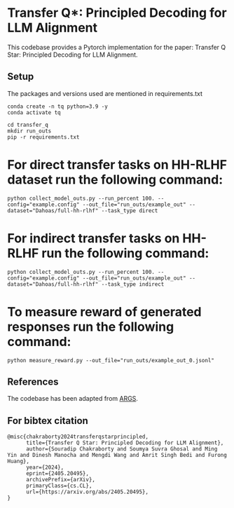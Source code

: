 # Transfer Q*: Principled Decoding for LLM Alignment

This codebase provides a Pytorch implementation for the paper: Transfer Q Star: Principled Decoding for LLM Alignment. 

## Setup
The packages and versions used are mentioned in requirements.txt
```
conda create -n tq python=3.9 -y
conda activate tq

cd transfer_q
mkdir run_outs
pip -r requirements.txt
```

# For direct transfer tasks on HH-RLHF dataset run the following command:

```
python collect_model_outs.py --run_percent 100. --config="example.config" --out_file="run_outs/example_out" --dataset="Dahoas/full-hh-rlhf" --task_type direct
```

# For indirect transfer tasks on HH-RLHF run the following command:

```
python collect_model_outs.py --run_percent 100. --config="example.config" --out_file="run_outs/example_out" --dataset="Dahoas/full-hh-rlhf" --task_type indirect
```
# To measure reward of generated responses run the following command:

```
python measure_reward.py --out_file="run_outs/example_out_0.jsonl"
```

## References

The codebase has been adapted from [ARGS](https://github.com/deeplearning-wisc/args).

## For bibtex citation 

```
@misc{chakraborty2024transferqstarprincipled,
      title={Transfer Q Star: Principled Decoding for LLM Alignment}, 
      author={Souradip Chakraborty and Soumya Suvra Ghosal and Ming Yin and Dinesh Manocha and Mengdi Wang and Amrit Singh Bedi and Furong Huang},
      year={2024},
      eprint={2405.20495},
      archivePrefix={arXiv},
      primaryClass={cs.CL},
      url={https://arxiv.org/abs/2405.20495}, 
}
```

